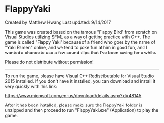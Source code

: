 # FlappyYaki

Created by Matthew Hwang
Last updated: 9/14/2017

This game was created based on the famous "Flappy Bird" from scratch on Visual Studios
utilizing SFML as a way of getting practice with C++. The game is called "Flappy Yaki"
because of a friend who goes by the name of "Yaki Ramen" online, and we tend to poke
fun at him in good fun, and I wanted a chance to use a few sound clips that I've been
saving for a while.

Please do not distribute without permission!

--------------------------------------------------------------------------------------

To run the game, please have Visual C++ Redistributable for Visual Studio 2015
installed. If you don't have it installed, you can download and install it
very quickly with this link:

https://www.microsoft.com/en-us/download/details.aspx?id=48145

After it has been installed, please make sure the FlappyYaki folder is unzipped and
then proceed to run "FlappyYaki.exe" (Application) to play the game.
